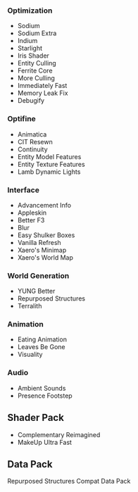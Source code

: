 ### Optimization
- Sodium
- Sodium Extra
- Indium
- Starlight
- Iris Shader
- Entity Culling
- Ferrite Core
- More Culling
- Immediately Fast
- Memory Leak Fix
- Debugify

### Optifine
- Animatica
- CIT Resewn
- Continuity
- Entity Model Features
- Entity Texture Features
- Lamb Dynamic Lights

### Interface
- Advancement Info
- Appleskin
- Better F3
- Blur
- Easy Shulker Boxes
- Vanilla Refresh
- Xaero's Minimap
- Xaero's World Map

### World Generation
- YUNG Better 
- Repurposed Structures
- Terralith

### Animation
- Eating Animation
- Leaves Be Gone
- Visuality

### Audio
- Ambient Sounds
- Presence Footstep

## Shader Pack
- Complementary Reimagined
- MakeUp Ultra Fast

## Data Pack
Repurposed Structures Compat Data Pack
